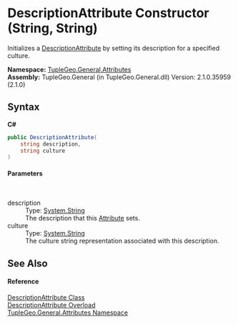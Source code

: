 # DescriptionAttribute Constructor (String, String)
 

Initializes a <a href="T_TupleGeo_General_Attributes_DescriptionAttribute">DescriptionAttribute</a> by setting its description for a specified culture.

**Namespace:**&nbsp;<a href="N_TupleGeo_General_Attributes">TupleGeo.General.Attributes</a><br />**Assembly:**&nbsp;TupleGeo.General (in TupleGeo.General.dll) Version: 2.1.0.35959 (2.1.0)

## Syntax

**C#**<br />
``` C#
public DescriptionAttribute(
	string description,
	string culture
)
```


#### Parameters
&nbsp;<dl><dt>description</dt><dd>Type: <a href="http://msdn2.microsoft.com/en-us/library/s1wwdcbf" target="_blank">System.String</a><br />The description that this <a href="http://msdn2.microsoft.com/en-us/library/e8kc3626" target="_blank">Attribute</a> sets.</dd><dt>culture</dt><dd>Type: <a href="http://msdn2.microsoft.com/en-us/library/s1wwdcbf" target="_blank">System.String</a><br />The culture string representation associated with this description.</dd></dl>

## See Also


#### Reference
<a href="T_TupleGeo_General_Attributes_DescriptionAttribute">DescriptionAttribute Class</a><br /><a href="Overload_TupleGeo_General_Attributes_DescriptionAttribute__ctor">DescriptionAttribute Overload</a><br /><a href="N_TupleGeo_General_Attributes">TupleGeo.General.Attributes Namespace</a><br />